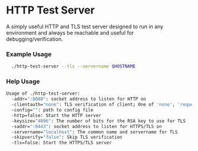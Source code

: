 # HTTP Test Server

A simply useful HTTP and TLS test server designed to run in any environment and always be reachable and useful for debugging/verification.

### Example Usage

```bash
  ./http-test-server --tls --servername $HOSTNAME
```

### Help Usage

```bash
Usage of ./http-test-server:
  -addr=":8080": socket address to listen for HTTP on
  -clientauth="none": TLS verification of client; One of 'none', 'request', 'verify', 'require', 'mutual' (mutual is most secure)
  -config="": path to config file
  -http=false: Start the HTTP server
  -keysize="4096": The number of bits for the RSA key to use for TLS
  -saddr=":8443": socket address to listen for HTTPS/TLS on
  -servername="localhost": The common name and servername for TLS
  -skipverify="false": Skip TLS verification
  -tls=false: Start the HTTPS/TLS server
```


